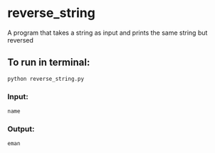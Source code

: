 # reverse_string
A program that takes a string as input and prints the same string but reversed

## To run in terminal:
```
python reverse_string.py
```

### Input:
```
name
```

### Output:
```
eman
```
